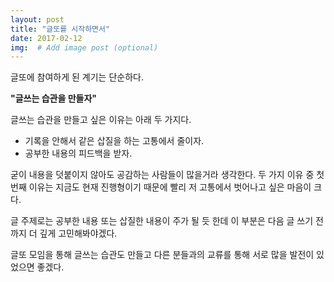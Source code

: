 ```yaml
---
layout: post
title: "글또를 시작하면서"
date: 2017-02-12
img:  # Add image post (optional)
---
```

글또에 참여하게 된 계기는 단순하다. 

**"글쓰는 습관을 만들자"**

글쓰는 습관을 만들고 싶은 이유는 아래 두 가지다.

- 기록을 안해서 같은 삽질을 하는 고통에서 줄이자.
- 공부한 내용의 피드백을 받자.

굳이 내용을 덧붙이지 않아도 공감하는 사람들이 많을거라 생각한다. 두 가지 이유 중 첫번째 이유는 지금도 현재 진행형이기 때문에 빨리 저 고통에서 벗어나고 싶은 마음이 크다.

글 주제로는 공부한 내용 또는 삽질한 내용이 주가 될 듯 한데 이 부분은 다음 글 쓰기 전까지 더 깊게 고민해봐야겠다.

글또 모임을 통해 글쓰는 습관도 만들고 다른 분들과의 교류를 통해 서로 많을 발전이 있었으면 좋겠다. 

